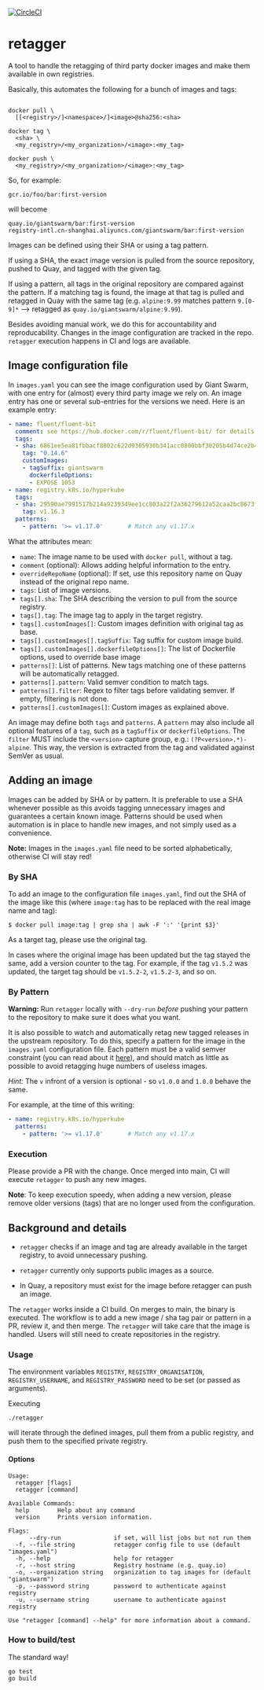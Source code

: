 [![CircleCI](https://circleci.com/gh/giantswarm/retagger.svg?style=shield)](https://circleci.com/gh/giantswarm/retagger)

# retagger

A tool to handle the retagging of third party docker images and make them
available in own registries.

Basically, this automates the following for a bunch of images and tags:

```nohighlight

docker pull \
  [[<registry>/]<namespace>/]<image>@sha256:<sha>

docker tag \
  <sha> \
  <my_registry>/<my_organization>/<image>:<my_tag>

docker push \
  <my_registry>/<my_organization>/<image>:<my_tag>
```

So, for example:

    gcr.io/foo/bar:first-version

will become

    quay.io/giantswarm/bar:first-version
    registry-intl.cn-shanghai.aliyuncs.com/giantswarm/bar:first-version

Images can be defined using their SHA or using a tag pattern.

If using a SHA, the exact image version is pulled from the source repository, pushed to Quay, and tagged with the given
tag.

If using a pattern, all tags in the original repository are compared against the pattern.
If a matching tag is found, the image at that tag is pulled and retagged in Quay with the same tag
(e.g. `alpine:9.99` matches pattern `9.[0-9]*` --> retagged as `quay.io/giantswarm/alpine:9.99`).

Besides avoiding manual work, we do this for accountability and reproducability.
Changes in the image configuration are tracked in the repo. `retagger` execution
happens in CI and logs are available.

## Image configuration file

In `images.yaml` you can see the image configuration used by Giant Swarm,
with one entry for (almost) every third party image we rely on.
An image entry has one or several sub-entries for the versions we need.
Here is an example entry:

```yaml
- name: fluent/fluent-bit
  comment: see https://hub.docker.com/r/fluent/fluent-bit/ for details
  tags:
  - sha: 6861ee5ea81fbbacf8802c622d9305930b341acc0800bbf30205b4d74ce2b486
    tag: "0.14.6"
    customImages:
    - tagSuffix: giantswarm
      dockerfileOptions:
      - EXPOSE 1053
- name: registry.k8s.io/hyperkube
  tags:
  - sha: 29590ae7991517b214a9239349ee1cc803a22f2a36279612a52caa2bc8673ff0
    tag: v1.16.3
  patterns:
    - pattern: '>= v1.17.0'       # Match any v1.17.x
```

What the attributes mean:

- `name`: The image name to be used with `docker pull`, without a tag.
- `comment` (optional): Allows adding helpful information to the entry.
- `overrideRepoName` (optional): If set, use this repository name on Quay instead of the original repo name.
- `tags`: List of image versions.
- `tags[].sha`: The SHA describing the version to pull from the source registry.
- `tags[].tag`: The image tag to apply in the target registry.
- `tags[].customImages[]`: Custom images definition with original tag as base.
- `tags[].customImages[].tagSuffix`: Tag suffix for custom image build.
- `tags[].customImages[].dockerfileOptions[]`: The list of Dockerfile options, used to override base image
- `patterns[]`: List of patterns. New tags matching one of these patterns will be automatically retagged.
- `patterns[].pattern`: Valid semver condition to match tags.
- `patterns[].filter`: Regex to filter tags before validating semver. If empty, filtering is not done. 
- `patterns[].customImages[]`: Custom images as explained above.

An image may define both `tags` and `patterns`.
A `pattern` may also include all optional features of a `tag`, such as a `tagSuffix` or `dockerfileOptions`.
The `filter` MUST include the `<version>` capture group, e.g.: `(?P<version>.*)-alpine`. This way, the version is extracted from the tag and validated against SemVer as usual.

## Adding an image

Images can be added by SHA or by pattern. It is preferable to use a SHA whenever possible as this avoids tagging
unnecessary images and guarantees a certain known image. Patterns should be used when automation is in place to handle
new images, and not simply used as a convenience.

**Note:** Images in the `images.yaml` file need to be sorted alphabetically, otherwise CI will stay red!

### By SHA

To add an image to the configuration file `images.yaml`, find out the SHA of the
image like this (where `image:tag` has to be replaced with the real image name
and tag):

```nohighlight
$ docker pull image:tag | grep sha | awk -F ':' '{print $3}'
```

As a target tag, please use the original tag.

In cases where the original image has been updated but the tag stayed the same,
add a version counter to the tag. For example, if the tag `v1.5.2` was updated,
the target tag should be `v1.5.2-2`, `v1.5.2-3`, and so on.

### By Pattern

**Warning:** Run `retagger` locally with `--dry-run` _before_ pushing your pattern to the repository to make sure it
does what you want.

It is also possible to watch and automatically retag new tagged releases in the upstream repository.
To do this, specify a pattern for the image in the `images.yaml` configuration file.
Each pattern must be a valid semver constraint (you can read about it [here](https://github.com/Masterminds/semver)),
and should match as little as possible to avoid retagging huge numbers of useless images.

_Hint:_ The `v` infront of a version is optional - so `v1.0.0` and `1.0.0` behave the same.

For example, at the time of this writing:

```yaml
- name: registry.k8s.io/hyperkube
  patterns:
    - pattern: '>= v1.17.0'       # Match any v1.17.x
```

### Execution

Please provide a PR with the change. Once merged into main, CI will execute
`retagger` to push any new images.

**Note**: To keep execution speedy, when adding a new version, please remove older versions (tags) that are no longer
used from the configuration.

## Background and details

- `retagger` checks if an image and tag are already available in the target
  registry, to avoid unnecessary pushing.

- `retagger` currently only supports public images as a source.

- In Quay, a repository must exist for the image before retagger can push an image.

The `retagger` works inside a CI build. On merges to main, the binary is executed. The workflow is to add a new image
/ sha tag pair or pattern in a PR, review it, and then merge. The `retagger` will take care that the image is handled.
Users will still need to create repositories in the registry.

### Usage

The environment variables `REGISTRY`, `REGISTRY_ORGANISATION`, `REGISTRY_USERNAME`, and `REGISTRY_PASSWORD` need to be
set (or passed as arguments).

Executing

```console
./retagger
```

will iterate through the defined images, pull them from a public registry, and push them to the specified private
registry.

#### Options

```console
Usage:
  retagger [flags]
  retagger [command]

Available Commands:
  help        Help about any command
  version     Prints version information.

Flags:
      --dry-run               if set, will list jobs but not run them
  -f, --file string           retagger config file to use (default "images.yaml")
  -h, --help                  help for retagger
  -r, --host string           Registry hostname (e.g. quay.io)
  -o, --organization string   organization to tag images for (default "giantswarm")
  -p, --password string       password to authenticate against registry
  -u, --username string       username to authenticate against registry

Use "retagger [command] --help" for more information about a command.
```

### How to build/test

The standard way!

```nohighlight
go test
go build
```
